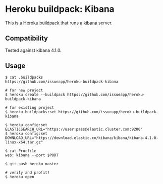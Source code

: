 Heroku buildpack: Kibana
========================

This is a [Heroku buildpack](http://devcenter.heroku.com/articles/buildpacks) that runs a [kibana](https://www.elastic.co/downloads/kibana) server.

Compatibility
-------------

Tested against kibana 4.1.0.

Usage
-----

    $ cat .buildpacks
    https://github.com/issueapp/heroku-buildpack-kibana

    # for new project
    $ heroku create --buildpack https://github.com/issueapp/heroku-buildpack-kibana

    # for existing project
    $ heroku buildpacks:set https://github.com/issueapp/heroku-buildpack-kibana

    $ heroku config:set ELASTICSEARCH_URL="https://user:pass@elastic.cluster.com:9200"
    $ heroku config:set DOWNLOAD_URL="https://download.elastic.co/kibana/kibana/kibana-4.1.0-linux-x64.tar.gz"

    $ cat Procfile
    web: kibana --port $PORT

    $ git push heroku master

    # verify and profit!
    $ heroku open
